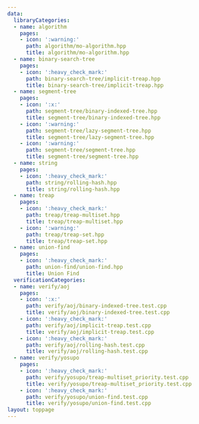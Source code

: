 ```yaml
---
data:
  libraryCategories:
  - name: algorithm
    pages:
    - icon: ':warning:'
      path: algorithm/mo-algorithm.hpp
      title: algorithm/mo-algorithm.hpp
  - name: binary-search-tree
    pages:
    - icon: ':heavy_check_mark:'
      path: binary-search-tree/implicit-treap.hpp
      title: binary-search-tree/implicit-treap.hpp
  - name: segment-tree
    pages:
    - icon: ':x:'
      path: segment-tree/binary-indexed-tree.hpp
      title: segment-tree/binary-indexed-tree.hpp
    - icon: ':warning:'
      path: segment-tree/lazy-segment-tree.hpp
      title: segment-tree/lazy-segment-tree.hpp
    - icon: ':warning:'
      path: segment-tree/segment-tree.hpp
      title: segment-tree/segment-tree.hpp
  - name: string
    pages:
    - icon: ':heavy_check_mark:'
      path: string/rolling-hash.hpp
      title: string/rolling-hash.hpp
  - name: treap
    pages:
    - icon: ':heavy_check_mark:'
      path: treap/treap-multiset.hpp
      title: treap/treap-multiset.hpp
    - icon: ':warning:'
      path: treap/treap-set.hpp
      title: treap/treap-set.hpp
  - name: union-find
    pages:
    - icon: ':heavy_check_mark:'
      path: union-find/union-find.hpp
      title: Union Find
  verificationCategories:
  - name: verify/aoj
    pages:
    - icon: ':x:'
      path: verify/aoj/binary-indexed-tree.test.cpp
      title: verify/aoj/binary-indexed-tree.test.cpp
    - icon: ':heavy_check_mark:'
      path: verify/aoj/implicit-treap.test.cpp
      title: verify/aoj/implicit-treap.test.cpp
    - icon: ':heavy_check_mark:'
      path: verify/aoj/rolling-hash.test.cpp
      title: verify/aoj/rolling-hash.test.cpp
  - name: verify/yosupo
    pages:
    - icon: ':heavy_check_mark:'
      path: verify/yosupo/treap-multiset_priority.test.cpp
      title: verify/yosupo/treap-multiset_priority.test.cpp
    - icon: ':heavy_check_mark:'
      path: verify/yosupo/union-find.test.cpp
      title: verify/yosupo/union-find.test.cpp
layout: toppage
---
```

